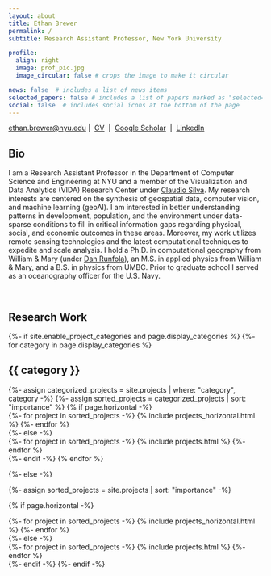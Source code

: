 ```yaml
---
layout: about
title: Ethan Brewer
permalink: /
subtitle: Research Assistant Professor, New York University

profile:
  align: right
  image: prof_pic.jpg
  image_circular: false # crops the image to make it circular

news: false  # includes a list of news items
selected_papers: false # includes a list of papers marked as "selected={true}"
social: false  # includes social icons at the bottom of the page
---
```

ethan.brewer@nyu.edu&nbsp;|&nbsp;
[CV](https://drive.google.com/file/d/1_ca6HT2iuR2Tg_-4xOKzQsNAj5jAClDF/view?usp=sharing)&nbsp;&nbsp;|&nbsp;
[Google Scholar](https://scholar.google.com/citations?user=aVcOpMwAAAAJ&hl=en)&nbsp;&nbsp;|&nbsp;
[LinkedIn](https://www.linkedin.com/in/ethanbrewer/)
&nbsp;
## Bio
I am a Research Assistant Professor in the Department of Computer Science and Engineering at NYU and a member of the Visualization and Data Analytics (VIDA) Research Center under <a href='https://engineering.nyu.edu/faculty/claudio-silva'>Claudio Silva</a>. My research interests are centered on the synthesis of geospatial data, computer vision, and machine learning (geoAI). I am interested in better understanding patterns in development, population, and the environment under data-sparse conditions to fill in critical information gaps regarding physical, social, and economic outcomes in these areas. Moreover, my work utilizes remote sensing technologies and the latest computational techniques to expedite and scale analysis. I hold a Ph.D. in computational geography from William & Mary (under <a href='https://www.wm.edu/as/appliedscience/people/runfola_d.php'>Dan Runfola</a>), an M.S. in applied physics from William & Mary, and a B.S. in physics from UMBC. Prior to graduate school I served as an oceanography officer for the U.S. Navy.

&nbsp;
## Research Work

<!-- pages/projects.md -->
<div class="projects">
{%- if site.enable_project_categories and page.display_categories %}
  <!-- Display categorized projects -->
  {%- for category in page.display_categories %}
  <h2 class="category">{{ category }}</h2>
  {%- assign categorized_projects = site.projects | where: "category", category -%}
  {%- assign sorted_projects = categorized_projects | sort: "importance" %}
  <!-- Generate cards for each project -->
  {% if page.horizontal -%}
  <div class="container">
    <div class="row row-cols-2">
    {%- for project in sorted_projects -%}
      {% include projects_horizontal.html %}
    {%- endfor %}
    </div>
  </div>
  {%- else -%}
  <div class="grid">
    {%- for project in sorted_projects -%}
      {% include projects.html %}
    {%- endfor %}
  </div>
  {%- endif -%}
  {% endfor %}

{%- else -%}
<!-- Display projects without categories -->
  {%- assign sorted_projects = site.projects | sort: "importance" -%}
  <!-- Generate cards for each project -->
  {% if page.horizontal -%}
  <div class="container">
    <div class="row row-cols-2">
    {%- for project in sorted_projects -%}
      {% include projects_horizontal.html %}
    {%- endfor %}
    </div>
  </div>
  {%- else -%}
  <div class="grid">
    {%- for project in sorted_projects -%}
      {% include projects.html %}
    {%- endfor %}
  </div>
  {%- endif -%}
{%- endif -%}
</div>

